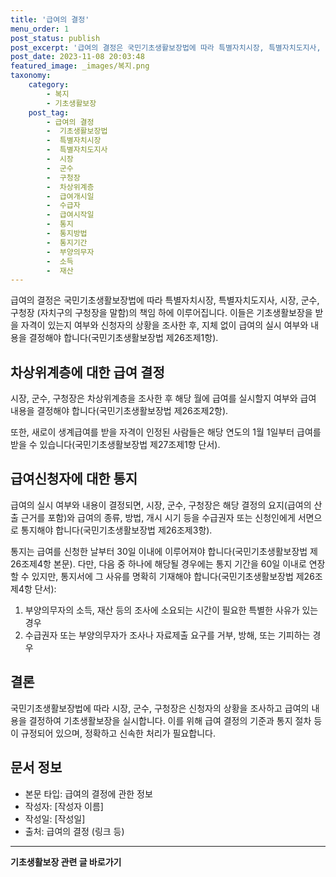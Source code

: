 ```yaml
---
title: '급여의 결정'
menu_order: 1
post_status: publish
post_excerpt: '급여의 결정은 국민기초생활보장법에 따라 특별자치시장, 특별자치도지사, 시장, 군수, 구청장  자치구의 구청장을 말함 의 책임 하에 이루어집니다. 이들은 기초생활보장을 받을 자격이 있는지 여부와 신청자의 상황을 조사한 후, 지체 없이 급여의 실시 여부와 내용을 결정해야 합니다 국민기초생활보장법 제26조제1항 .'
post_date: 2023-11-08 20:03:48
featured_image: _images/복지.png
taxonomy:
    category:
        - 복지
        - 기초생활보장
    post_tag:
        - 급여의 결정
        -  기초생활보장법
        -  특별자치시장
        -  특별자치도지사
        -  시장
        -  군수
        -  구청장
        -  차상위계층
        -  급여개시일
        -  수급자
        -  급여시작일
        -  통지
        -  통지방법
        -  통지기간
        -  부양의무자
        -  소득
        -  재산
---
```



급여의 결정은 국민기초생활보장법에 따라 특별자치시장, 특별자치도지사, 시장, 군수, 구청장 (자치구의 구청장을 말함)의 책임 하에 이루어집니다. 이들은 기초생활보장을 받을 자격이 있는지 여부와 신청자의 상황을 조사한 후, 지체 없이 급여의 실시 여부와 내용을 결정해야 합니다(국민기초생활보장법 제26조제1항).

## 차상위계층에 대한 급여 결정

시장, 군수, 구청장은 차상위계층을 조사한 후 해당 월에 급여를 실시할지 여부와 급여 내용을 결정해야 합니다(국민기초생활보장법 제26조제2항).

또한, 새로이 생계급여를 받을 자격이 인정된 사람들은 해당 연도의 1월 1일부터 급여를 받을 수 있습니다(국민기초생활보장법 제27조제1항 단서).

## 급여신청자에 대한 통지

급여의 실시 여부와 내용이 결정되면, 시장, 군수, 구청장은 해당 결정의 요지(급여의 산출 근거를 포함)와 급여의 종류, 방법, 개시 시기 등을 수급권자 또는 신청인에게 서면으로 통지해야 합니다(국민기초생활보장법 제26조제3항).

통지는 급여를 신청한 날부터 30일 이내에 이루어져야 합니다(국민기초생활보장법 제26조제4항 본문). 다만, 다음 중 하나에 해당될 경우에는 통지 기간을 60일 이내로 연장할 수 있지만, 통지서에 그 사유를 명확히 기재해야 합니다(국민기초생활보장법 제26조제4항 단서):

1. 부양의무자의 소득, 재산 등의 조사에 소요되는 시간이 필요한 특별한 사유가 있는 경우
2. 수급권자 또는 부양의무자가 조사나 자료제출 요구를 거부, 방해, 또는 기피하는 경우

## 결론

국민기초생활보장법에 따라 시장, 군수, 구청장은 신청자의 상황을 조사하고 급여의 내용을 결정하여 기초생활보장을 실시합니다. 이를 위해 급여 결정의 기준과 통지 절차 등이 규정되어 있으며, 정확하고 신속한 처리가 필요합니다.

## 문서 정보

- 본문 타입: 급여의 결정에 관한 정보
- 작성자: [작성자 이름]
- 작성일: [작성일]
- 출처: 급여의 결정 (링크 등)
<!-- wp:separator -->
<hr class="wp-block-separator has-alpha-channel-opacity"/>
<!-- /wp:separator -->

<!-- wp:group {"backgroundColor":"base","layout":{"type":"constrained"}} -->
<div class="wp-block-group has-base-background-color has-background"><!-- wp:paragraph {"align":"center","fontSize":"medium"} -->
<p class="has-text-align-center has-large-font-size"><strong>기초생활보장 관련 글 바로가기</strong></p>
<!-- /wp:paragraph -->


<!-- wp:latest-posts
{"categories":[{"id":15506,"count":19,"description":"","link":"https://uknowlaw.com/category/%ea%b8%b0%ec%b4%88%ec%83%9d%ed%99%9c%eb%b3%b4%ec%9e%a5/","name":"기초생활보장","slug":"기초생활보장","taxonomy":"category","parent":0,"meta":[],"_links":{"self":[{"href":"https://uknowlaw.com/wp-json/wp/v2/categories/15506"}],"collection":[{"href":"https://uknowlaw.com/wp-json/wp/v2/categories"}],"about":[{"href":"https://uknowlaw.com/wp-json/wp/v2/taxonomies/category"}],"wp:post_type":[{"href":"https://uknowlaw.com/wp-json/wp/v2/posts?categories=15506"}],"curies":[{"name":"wp","href":"https://api.w.org/{rel}","templated":true}]}}],"postsToShow":100,"excerptLength":28,"postLayout":"grid","columns":2,"featuredImageAlign":"left","featuredImageSizeSlug":"large","fontSize":"small"} /--></div>
<!-- /wp:group -->